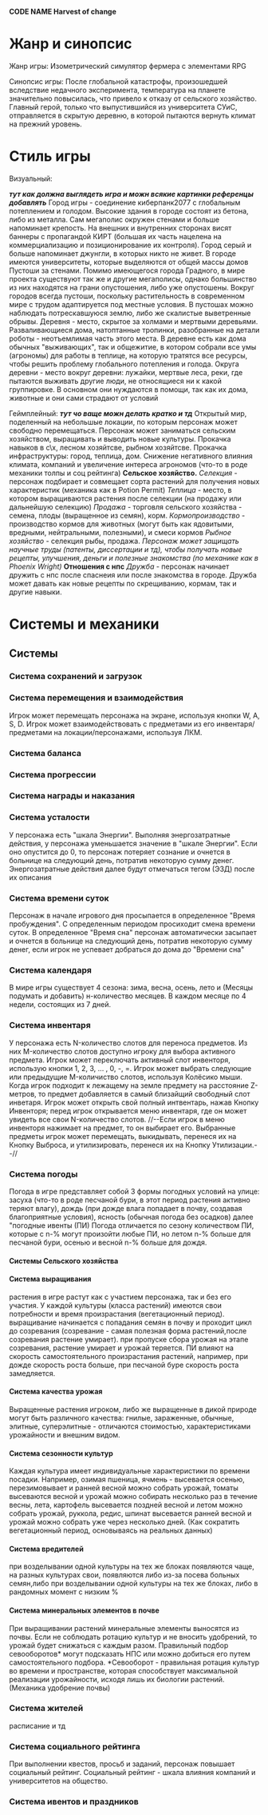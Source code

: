 **CODE NAME Harvest of сhange**

# Жанр и синопсис

Жанр игры: Изометрический симулятор фермера с элементами RPG

Синопсис игры: После глобальной катастрофы, произошедшей вследствие недачного эксперимента, температура на планете значительно повысилась, что привело к отказу от сельского хозяйство. Главный герой, только что выпустившийся из университета СУиС, отправляется в скрытую деревню, в которой пытаются вернуть климат на прежний уровень. 

# Стиль игры

Визуальный:

***тут как должна выглядеть игра и можн всякие картинки референцы добавлять***
Город игры - соединение киберпанк2077 с глобальным потеплением и голодом. Высокие здания в городе состоят из бетона, либо из металла. Сам мегаполис окружен стенами и больше напоминает крепость. На внешних и внутренних сторонах висят баннеры с пропагандой КИРТ (большая их часть нацелена на коммерциализацию и позиционирование их контроля). Город серый и больше напоминает джунгли, в которых никто не живет. В городе имеются университеты, которые выделяются от общей массы домов
Пустоши за стенами. Помимо имеющегося города Градного, в мире проекта существуют так же и другие мегаполисы, однако большинство из них находятся на грани опустошения, либо уже опустошены. Вокруг городов всегда пустоши, поскольку растительность в современном мире с трудом адаптируется под местные условия. В пустошах можно наблюдать потрескавшуюся землю, либо же скалистые выветренные обрывы.
Деревня - место, скрытое за холмами и мертвыми деревьями. Разваливающиеся дома, натоптанные тропинки, разобранные на детали роботы - неотъемлимая часть этого места. В деревне есть как дома обычных "выживающих", так и общежитие, в котором собрали все умы (агрономы) для работы в теплице, на которую тратятся все ресурсы, чтобы решить проблему глобального потепления и голода.
Округа деревни - место вокруг деревни: лужайки, мертвые леса, реки, где пытаются выживать другие люди, не относящиеся ни к какой группировке. В основном они нуждаются в помощи, так как их дома, животные и они сами страдают от условий

Геймплейный:
***тут чо ваще можн делать кратко и тд***
Открытый мир, поделенный на небольшые локации, по которым персонаж может свободно перемещаться.
Персонаж может заниматься сельским хозяйством, выращивать и выводить новые культуры.
Прокачка навыков в с\х, лесном хозяйтсве, рыбном хозяйтсве. Прокачка инфраструктуры: город, теплица, дом. Снижение негативного влияния климата, компаний и увеличение интереса агрономов (что-то в роде механики толпы и соц рейтинга)
**Сельское хозяйство.**
*Селекция* - персонаж подбирает и совмещает сорта растений для получения новых характеристик (механика как в Potion Permit) 
*Теплица* - место, в котором выращиваются растения после селекции (на продажу или дальнейшую селекцию)
*Продажа* - торговля сельского хозяйства - семена, плоды (выращенное из семян), корм.
*Кормопроизводство* - производство кормов для животных (могут быть как ядовитыми, вредными, нейтральными, полезными), и смеси кормов
*Рыбное хозяйство* - селекция рыбы, продажа.
*Персонаж может защищать научные труды (патенты, диссертации и тд), чтобы получать новые рецепты, улучшения, деньги и полезные знакомства (по механике как в Phoenix Wright)*
**Отношения с нпс**
*Дружба* - персонаж начинает дружить с нпс после спаснеия или после знакомства в городе. Дружба может давать как новые рецепты по скрещиванию, кормам, так и другие навыки.

# Системы и механики

## Системы

### Система сохранений и загрузок

### Система перемещения и взаимодействия

Игрок может перемещать персонажа на экране, используя кнопки W, A, S, D. Игрок может взаимодействовать с предметами из его инвентаря/предметами на локации/персонажами, используя ЛКМ.

### Система баланса


### Система прогрессии


### Система награды и наказания



### Система усталости

У персонажа есть "шкала Энергии". Выполняя энергозатратные действия, у персонажа уменьшается значение в "шкале Энергии". Если оно опустится до 0, то персонаж потеряет сознание и очнется в больнице на следующий день, потратив некоторую сумму денег. Энергозатратные действия далее будут отмечаться тегом (ЭЗД) после их описания

### Система времени суток

Персонаж в начале игрового дня просыпается в определенное "Время пробуждения". С определенным периодом просиходит смена времени суток. В определенное "Время сна" персонаж автоматически засыпает и очнется в больнице на следующий день, потратив некоторую сумму денег, если игрок не успевает добраться до дома до "Времени сна"

### Система календаря

В мире игры существует 4 сезона: зима, весна, осень, лето и (Месяцы подумать и добавить) н-количество месяцев. В каждом месяце по 4 недели, состоящих из 7 дней. 

### Система инвентаря

У персонажа есть N-количество слотов для переноса предметов. Из них M-количество слотов доступно игроку для выбора активного предмета. Игрок может переключать активный слот инвенторя, использую кнопки 1, 2, 3, ... , 0, -, =. Игрок может выбрать следующие или предыдущие M-количиство слотов, используя Колёсико мыши. Когда игрок подходит к лежащему на земле предмету на расстояние Z-метров, то предмет добавляется в самый близайщий свободный слот инветаря. Игрок может открыть свой полный интвентарь, нажав Кнопку Инвенторя; перед игрок открывается меню инвентаря, где он может увидеть все свои N-количество слотов. //--Если игрок в меню инвенторя нажимает на предмет, то он выбирает его. Выбранные предметы игрок может перемещать, выкидывать, перенеся их на Кнопку Выброса, и утилизировать, перенеся их на Кнопку Утилизации.--//

### Система погоды

Погода в игре представляет собой 3 формы погодных условий на улице: засуха (что-то в роде песчаной бури, в этот период растения активно теряют влагу), дождь (при дожде влага попадает в почву, создавая благоприятные условия), ясность (обычная погода без осадков) далее "погодные ивенты (ПИ) Погода отличается по сезону количеством ПИ, которые с n-% могут произойти любые ПИ, но летом n-% больше для песчаной бури, осенью и весной n-% больше для дождя.

#### Системы Сельского хозяйства 

#### Система выращивания

растения в игре растут как с участием персонажа, так и без его участия. У каждой культуры (класса растений) имеются свои потребности и время произрастания (вегетационный период). выращивание начинается с попадания семян в почву и проходит цикл до созревания (созревание - самая полезная форма растений,после созревания растение умирает). при пропуске сбора урожая на этапе созревания, растение умирает и урожай теряется. ПИ влияют на скорость самостоятельного произрастания растений, например, при дожде скорость роста больше, при песчаной буре скорость роста замедляется.

#### Cистема качества урожая

Выращенные растения игроком, либо же выращенные в дикой природе могут быть различного качества: гнилые, зараженные, обычные, элитные, суперэлитные - отличаются стоимостью, характеристиками урожайности и внешним видом.

#### Система сезонности культур

Каждая культура имеет индивидуальные характеристики по времени посадки. Например, озимая пшеница, ячмень - высевается осенью, перезимовывает и ранней весной можно собрать урожай, томаты высеваются весной и урожай можно собирать несколько раз в течение весны, лета, картофель высевается поздней весной и летом можно собрать урожай, руккола, редис, шпинат высевается ранней весной и урожай можно собрать уже через несколько дней. (Как сократить вегетационный период, основываясь на реальных данных)

#### Система вредителей

при возделывании одной культуры на тех же блоках появляются чаще, на разных культурах свои, появляются либо из-за посева больных семян,либо при возделывании одной культуры на тех же блоках, либо в рандомных момент с низким %

#### Система минеральных элементов в почве

При выращивании растений минеральные элементы выносятся из почвы. Если не соблюдать ротацию культур и не вносить удобрений, то урожай будет снижаться с каждым разом. Правильный подбор севооборотов* могут подсказать НПС или можно добиться его путем самостоятельного подбора. *Севооборот - правильная ротация культур во времени и пространстве, которая способствует максимальной реализации урожайности, исходя лишь их биологии растений. (Механика удобрение почвы) 

### Система жителей

расписание и тд

### Система социального рейтинга

При выполнении квестов, просьб и заданий, персонаж повышает социальный рейтинг. Социальный рейтинг - шкала влияния компаний и университетов на общество.

### Система ивентов и праздников




